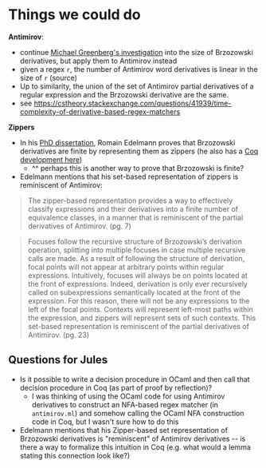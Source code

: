 # Things we could do

**Antimirov**:
- continue [Michael Greenberg's investigation](https://www.weaselhat.com/post-819.html) into the size of Brzozowski derivatives, but apply them to Antimirov instead
- given a regex `r`, the number of Antimirov word derivatives is linear in the size of `r` (source)
- Up to similarity, the union of the set of Antimirov partial derivatives of a regular expression and the Brzozowski derivative are the same.
- see https://cstheory.stackexchange.com/questions/41939/time-complexity-of-derivative-based-regex-matchers

**Zippers**
- In his [PhD dissertation](https://infoscience.epfl.ch/server/api/core/bitstreams/4fcb9f0f-7ac1-484f-823c-c19de39dd9ff/content), Romain Edelmann proves that Brzozowski derivatives are finite by representing them as zippers (he also has a [Coq development here](https://github.com/epfl-lara/silex-proofs/tree/master))
  - ^^ perhaps this is another way to prove that Brzozowski is finite?
- Edelmann mentions that his set-based representation of zippers is reminiscent of Antimirov:
> The zipper-based representation provides a way to effectively classify expressions
and their derivatives into a finite number of equivalence classes, in a manner that is
reminiscent of the partial derivatives of Antimirov. (pg. 7)

> Focuses follow the
recursive structure of Brzozowski’s derivation operation, splitting into multiple focuses in
case multiple recursive calls are made. As a result of following the structure of derivation,
focal points will not appear at arbitrary points within regular expressions. Intuitively, focuses
will always be on points located at the front of expressions. Indeed, derivation is only ever
recursively called on subexpressions semantically located at the front of the expression. For
this reason, there will not be any expressions to the left of the focal points. Contexts will
represent left-most paths within the expression, and zippers will represent sets of such contexts.
This set-based representation is reminiscent of the partial derivatives of Antimirov. (pg. 23)

## Questions for Jules
- Is it possible to write a decision procedure in OCaml and then call that decision procedure in Coq (as part of proof by reflection)?
  - I was thinking of using the OCaml code for using Antimirov derivatives to construct an NFA-based regex matcher (in `antimirov.ml`) and somehow calling the OCaml NFA construction code in Coq, but I wasn't sure how to do this 
- Edelmann mentions that his Zipper-based set representation of Brzozowski derivatives is "reminiscent" of Antimirov derivatives -- is there a way to formalize this intuition in Coq (e.g. what would a lemma stating this connection look like?)



